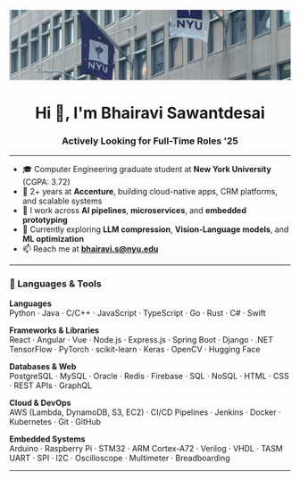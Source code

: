 ![logo](https://github.com/BhairaviVSD/BhairaviVSD/blob/main/NYU.jpeg)

<h1 align="center">Hi 👋, I'm Bhairavi Sawantdesai</h1>
<h3 align="center">Actively Looking for Full-Time Roles '25</h3>

---

- 🎓 Computer Engineering graduate student at **New York University** (CGPA: 3.72)
- 💼 2+ years at **Accenture**, building cloud-native apps, CRM platforms, and scalable systems
- 🤖 I work across **AI pipelines**, **microservices**, and **embedded prototyping**
- 🧠 Currently exploring **LLM compression**, **Vision-Language models**, and **ML optimization**
- 📫 Reach me at **bhairavi.s@nyu.edu**

---

### 🧰 Languages & Tools

**Languages**  
Python · Java · C/C++ · JavaScript · TypeScript · Go · Rust · C# · Swift

**Frameworks & Libraries**  
React · Angular · Vue · Node.js · Express.js · Spring Boot · Django · .NET  
TensorFlow · PyTorch · scikit-learn · Keras · OpenCV · Hugging Face

**Databases & Web**  
PostgreSQL · MySQL · Oracle · Redis · Firebase · SQL · NoSQL · HTML · CSS · REST APIs · GraphQL

**Cloud & DevOps**  
AWS (Lambda, DynamoDB, S3, EC2) · CI/CD Pipelines · Jenkins · Docker · Kubernetes · Git · GitHub

**Embedded Systems**  
Arduino · Raspberry Pi · STM32 · ARM Cortex-A72 · Verilog · VHDL · TASM  
UART · SPI · I2C · Oscilloscope · Multimeter · Breadboarding

---

